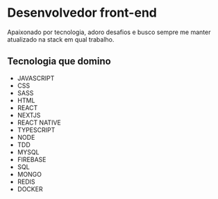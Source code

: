 <h1>Desenvolvedor front-end</h1>

<p>
  Apaixonado por tecnologia, adoro desafios e busco sempre me manter atualizado na stack em qual trabalho.
  <br />
</p>

<h2>Tecnologia que domino</h2>

<ul>
  <li>JAVASCRIPT</li>
  <li>CSS</li>
  <li>SASS</li>
  <li>HTML</li>
  <li>REACT</li>
  <li>NEXTJS</li>
  <li>REACT NATIVE</li>
  <li>TYPESCRIPT</li>
  <li>NODE</li>
  <li>TDD</li>
  <li>MYSQL</li>
  <li>FIREBASE</li>
  <li>SQL</li>
  <li>MONGO</li>
  <li>REDIS</li>
  <li>DOCKER</li>
</ul>





